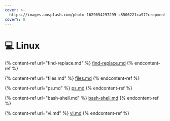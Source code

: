 ```yaml
---
cover: >-
  https://images.unsplash.com/photo-1629654297299-c8506221ca97?crop=entropy&cs=srgb&fm=jpg&ixid=MnwxOTcwMjR8MHwxfHNlYXJjaHwxfHxMaW51eHxlbnwwfHx8fDE2NDUwMjMyNjk&ixlib=rb-1.2.1&q=85
coverY: 0
---
```


# 💻 Linux

{% content-ref url="find-replace.md" %}
[find-replace.md](find-replace.md)
{% endcontent-ref %}

{% content-ref url="files.md" %}
[files.md](files.md)
{% endcontent-ref %}

{% content-ref url="ps.md" %}
[ps.md](ps.md)
{% endcontent-ref %}

{% content-ref url="bash-shell.md" %}
[bash-shell.md](bash-shell.md)
{% endcontent-ref %}

{% content-ref url="vi.md" %}
[vi.md](vi.md)
{% endcontent-ref %}
